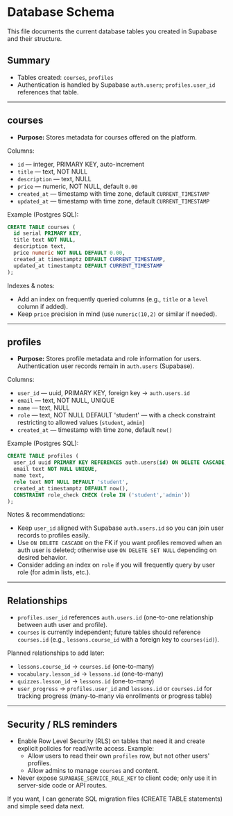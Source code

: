 # Database Schema

This file documents the current database tables you created in Supabase and their structure.

## Summary
- Tables created: `courses`, `profiles`
- Authentication is handled by Supabase `auth.users`; `profiles.user_id` references that table.

---

## courses

- **Purpose:** Stores metadata for courses offered on the platform.

Columns:
- `id` — integer, PRIMARY KEY, auto-increment
- `title` — text, NOT NULL
- `description` — text, NULL
- `price` — numeric, NOT NULL, default `0.00`
- `created_at` — timestamp with time zone, default `CURRENT_TIMESTAMP`
- `updated_at` — timestamp with time zone, default `CURRENT_TIMESTAMP`

Example (Postgres SQL):

```sql
CREATE TABLE courses (
  id serial PRIMARY KEY,
  title text NOT NULL,
  description text,
  price numeric NOT NULL DEFAULT 0.00,
  created_at timestamptz DEFAULT CURRENT_TIMESTAMP,
  updated_at timestamptz DEFAULT CURRENT_TIMESTAMP
);
```

Indexes & notes:
- Add an index on frequently queried columns (e.g., `title` or a `level` column if added).
- Keep `price` precision in mind (use `numeric(10,2)` or similar if needed).

---

## profiles

- **Purpose:** Stores profile metadata and role information for users. Authentication user records remain in `auth.users` (Supabase).

Columns:
- `user_id` — uuid, PRIMARY KEY, foreign key -> `auth.users.id`
- `email` — text, NOT NULL, UNIQUE
- `name` — text, NULL
- `role` — text, NOT NULL DEFAULT 'student' — with a check constraint restricting to allowed values (`student`, `admin`)
- `created_at` — timestamp with time zone, default `now()`

Example (Postgres SQL):

```sql
CREATE TABLE profiles (
  user_id uuid PRIMARY KEY REFERENCES auth.users(id) ON DELETE CASCADE,
  email text NOT NULL UNIQUE,
  name text,
  role text NOT NULL DEFAULT 'student',
  created_at timestamptz DEFAULT now(),
  CONSTRAINT role_check CHECK (role IN ('student','admin'))
);
```

Notes & recommendations:
- Keep `user_id` aligned with Supabase `auth.users.id` so you can join user records to profiles easily.
- Use `ON DELETE CASCADE` on the FK if you want profiles removed when an auth user is deleted; otherwise use `ON DELETE SET NULL` depending on desired behavior.
- Consider adding an index on `role` if you will frequently query by user role (for admin lists, etc.).

---

## Relationships
- `profiles.user_id` references `auth.users.id` (one-to-one relationship between auth user and profile).
- `courses` is currently independent; future tables should reference `courses.id` (e.g., `lessons.course_id` with a foreign key to `courses(id)`).

Planned relationships to add later:
- `lessons.course_id` → `courses.id` (one-to-many)
- `vocabulary.lesson_id` → `lessons.id` (one-to-many)
- `quizzes.lesson_id` → `lessons.id` (one-to-many)
- `user_progress` → `profiles.user_id` and `lessons.id` or `courses.id` for tracking progress (many-to-many via enrollments or progress table)

---

## Security / RLS reminders
- Enable Row Level Security (RLS) on tables that need it and create explicit policies for read/write access. Example:
  - Allow users to read their own `profiles` row, but not other users' profiles.
  - Allow admins to manage `courses` and content.
- Never expose `SUPABASE_SERVICE_ROLE_KEY` to client code; only use it in server-side code or API routes.

If you want, I can generate SQL migration files (CREATE TABLE statements) and simple seed data next.
